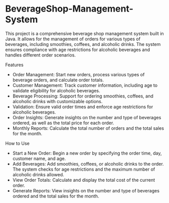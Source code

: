 # BeverageShop-Management-System
This project is a comprehensive beverage shop management system built in Java. It allows for the management of orders for various types of beverages, including smoothies, coffees, and alcoholic drinks. The system ensures compliance with age restrictions for alcoholic beverages and handles different order scenarios.

Features
* Order Management: Start new orders, process various types of beverage orders, and calculate order totals.
* Customer Management: Track customer information, including age to validate eligibility for alcoholic beverages.
* Beverage Processing: Support for ordering smoothies, coffees, and alcoholic drinks with customizable options.
* Validation: Ensure valid order times and enforce age restrictions for alcoholic beverages.
* Order Insights: Generate insights on the number and type of beverages ordered, as well as the total price for each order.
* Monthly Reports: Calculate the total number of orders and the total sales for the month.

How to Use
* Start a New Order: Begin a new order by specifying the order time, day, customer name, and age.
* Add Beverages: Add smoothies, coffees, or alcoholic drinks to the order. The system checks for age restrictions and the maximum number of alcoholic drinks allowed.
* View Order Totals: Calculate and display the total cost of the current order.
* Generate Reports: View insights on the number and type of beverages ordered and the total sales for the month.
